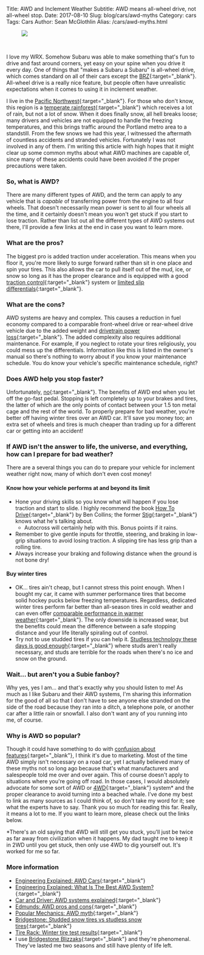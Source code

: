 Title: AWD and Inclement Weather
Subtitle: AWD means all-wheel drive, not all-wheel stop.
Date: 2017-08-10
Slug: blog/cars/awd-myths
Category: cars
Tags: Cars
Author: Sean McGlothlin
Alias: /cars/awd-myths.html

<figure class="image-center">
  <img src="/images/subaru_rain.jpg"/>
</figure>

<br>

I love my WRX. Somehow Subaru was able to make something that's fun to drive and fast around corners, yet easy on your spine when you drive it every day. One of things that "makes a Subaru a Subaru" is all-wheel drive, which comes standard on all of their cars except the [BRZ](http://www.subaru.com/vehicles/brz/index.html){:target="\_blank"}. All-wheel drive is a really nice feature, but people often have unrealistic expectations when it comes to using it in inclement weather.

I live in the [Pacific Northwest](https://en.wikipedia.org/wiki/Pacific_Northwest){:target="\_blank"}. For those who don't know, this region is a [temperate rainforest](https://en.wikipedia.org/wiki/Temperate_rainforest){:target="\_blank"} which receives a lot of rain, but not a lot of snow. When it does finally snow, all hell breaks loose; many drivers and vehicles are not equipped to handle the freezing temperatures, and this brings traffic around the Portland metro area to a standstill. From the few snows we had this year, I witnessed the aftermath of countless accidents and stranded vehicles. Fortunately I was not involved in any of them. I'm writing this article with high hopes that it might clear up some common myths about what AWD machines are capable of, since many of these accidents could have been avoided if the proper precautions were taken.

### So, what is AWD?

There are many different types of AWD, and the term can apply to any vehicle that is *capable* of transferring power from the engine to all four wheels. That doesn't necessarily mean power is sent to all four wheels all the time, and it certainly doesn't mean you won't get stuck if you start to lose traction. Rather than list out all the different types of AWD systems out there, I'll provide a few links at the end in case you want to learn more.

### What are the pros?

The biggest pro is added traction under acceleration. This means when you floor it, you're more likely to surge forward rather than sit in one place and spin your tires. This also allows the car to pull itself out of the mud, ice, or snow so long as it has the proper clearance and is equipped with a good [traction control](https://youtu.be/LXwNllw0CLQ){:target="\_blank"} system or [limited slip differentials](https://youtu.be/WeLm7wHvdxQ){:target="\_blank"}.

### What are the cons?

AWD systems are heavy and complex. This causes a reduction in fuel economy compared to a comparable front-wheel drive or rear-wheel drive vehicle due to the added weight and [drivetrain power loss](https://youtu.be/BOFVnkrkQ6k){:target="\_blank"}. The added complexity also requires additional maintenance. For example, if you neglect to rotate your tires religiously, you could mess up the differentials. Information like this is listed in the owner's manual so there's nothing to worry about if you know your maintenance schedule. You do know your vehicle's specific maintenance schedule, right?

### Does AWD help you stop faster?

Unfortunately, [no](https://www.consumerreports.org/cro/magazine/2015/09/do-you-really-need-awd-in-the-snow/index.htm){:target="\_blank"}. The benefits of AWD end when you let off the go-fast pedal. Stopping is left completely up to your brakes and tires, the latter of which are the only points of contact between your 1.5 ton metal cage and the rest of the world. To properly prepare for bad weather, you're better off having winter tires over an AWD car. It'll save you money too; an extra set of wheels and tires is much cheaper than trading up for a different car or getting into an accident!

### If AWD isn't the answer to life, the universe, and everything, how can I prepare for bad weather?

There are a several things you can do to prepare your vehicle for inclement weather right now, many of which don't even cost money!

#### Know how your vehicle performs at and beyond its limit

- Hone your driving skills so you know what will happen if you lose traction and start to slide. I highly recommend the book [How To Drive](https://www.amazon.com/How-Drive-Instruction-Advice-Hollywoods/dp/1452145296/ref=pd_lpo_sbs_14_img_0?_encoding=UTF8&psc=1&refRID=VVK5Z5KCYMBQ6GMBNB2C){:target="\_blank"} by Ben Collins; the former [Stig](https://en.wikipedia.org/wiki/The_Stig){:target="\_blank"} knows what he's talking about.
	- Autocross will certainly help with this. Bonus points if it rains.
- Remember to give gentle inputs for throttle, steering, and braking in low-grip situations to avoid losing traction. A slipping tire has less grip than a rolling tire.
- Always increase your braking and following distance when the ground is not bone dry!

#### Buy winter tires

- OK... tires ain't cheap, but I cannot stress this point enough. When I bought my car, it came with summer performance tires that become solid hockey pucks below freezing temperatures. Regardless, dedicated winter tires perform far better than all-season tires in cold weather and can even offer [comparable performance in warmer weather](http://www.roadandtrack.com/new-cars/videos/a5604/winter-tires-track-tested/){:target="\_blank"}. The only downside is increased wear, but the benefits could mean the difference between a safe stopping distance and your life literally spiraling out of control.
- Try not to use studded tires if you can help it. [Studless technology these days is good enough](https://www.bridgestonetire.com/tread-and-trend/drivers-ed/snow-tires-studded-tires-vs-studless-tires){:target="\_blank"} where studs aren't really necessary, and studs are terrible for the roads when there's no ice and snow on the ground.

### Wait... but aren't you a Subie fanboy?

Why yes, yes I am... and that's exactly why you should listen to me! As much as I like Subaru and their AWD systems, I'm sharing this information for the good of all so that I don't have to see anyone else stranded on the side of the road because they ran into a ditch, a telephone pole, or another car after a little rain or snowfall. I also don't want any of you running into me, of course.

### Why is AWD so popular?

Though it could have something to do with [confusion about features](http://www.roadandtrack.com/car-culture/a11665160/people-have-no-clue-what-features-their-cars-actually-have){:target="\_blank"}, I think it's due to marketing. Most of the time AWD simply isn't necessary on a road car, yet I actually believed many of these myths not so long ago because that's what manufacturers and salespeople told me over and over again. This of course doesn't apply to situations where you're going off road. In those cases, I would absolutely advocate for some sort of AWD or [4WD](https://en.wikipedia.org/wiki/Four-wheel_drive){:target="\_blank"} system\* and the proper clearance to avoid turning into a beached whale. I've done my best to link as many sources as I could think of, so don't take my word for it; see what the experts have to say. Thank you so much for reading this far. Really, it means a lot to me. If you want to learn more, please check out the links below.

\*There's an old saying that 4WD will still get you stuck, you'll just be twice as far away from civilization when it happens. My dad taught me to keep it in 2WD until you get stuck, then only use 4WD to dig yourself out. It's worked for me so far.

### More information

- [Engineering Explained: AWD Cars](https://youtu.be/UL9LmT3fzbQ){:target="\_blank"}
- [Engineering Explained: What Is The Best AWD System?](https://youtu.be/jm-_Ncjunuc){:target="\_blank"}
- [Car and Driver: AWD systems explained](http://www.caranddriver.com/features/we-dissect-every-type-of-all-wheel-drive-system-feature){:target="\_blank"}
- [Edmunds: AWD pros and cons](https://www.edmunds.com/car-buying/do-you-need-an-all-wheel-drive-or-four-wheel-drive-car.html){:target="\_blank"}
- [Popular Mechanics: AWD myth](http://www.popularmechanics.com/cars/a3091/the-myth-of-the-all-powerful-all-wheel-drive-15202862/){:target="\_blank"}
- [Bridgestone: Studded snow tires vs studless snow tires](https://www.bridgestonetire.com/tread-and-trend/drivers-ed/snow-tires-studded-tires-vs-studless-tires){:target="\_blank"}
- [Tire Rack: Winter tire test results](https://www.tirerack.com/tires/tests/testDisplay.jsp?ttid=193){:target="\_blank"}
- I use [Bridgestone Blizzaks](https://www.bridgestonetire.com/tire-brand/blizzak){:target="\_blank"} and they're phenomenal. They've lasted me two seasons and still have plenty of life left.